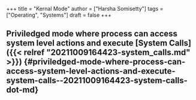 +++
title = "Kernal Mode"
author = ["Harsha Somisetty"]
tags = ["Operating", "Systems"]
draft = false
+++

## Priviledged mode where process can access system level actions and execute [System Calls]({{< relref "20211009164423-system_calls.md" >}}) {#priviledged-mode-where-process-can-access-system-level-actions-and-execute-system-calls--20211009164423-system-calls-dot-md}